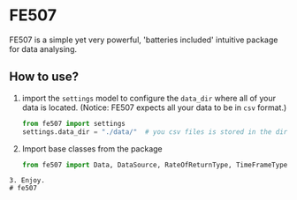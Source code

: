 # FE507

FE507 is a simple yet very powerful, 'batteries included' intuitive package for data analysing.

## How to use?

1. import the `settings` model to configure the `data_dir` where all of your data is located. (Notice: FE507 expects all
   your data to be in `csv` format.)
   ```python
   from fe507 import settings
   settings.data_dir = "./data/"  # you csv files is stored in the directory named `data` in your current directory
   ```
2. Import base classes from the package
   ```python
   from fe507 import Data, DataSource, RateOfReturnType, TimeFrameType
  ```
3. Enjoy.
# fe507
